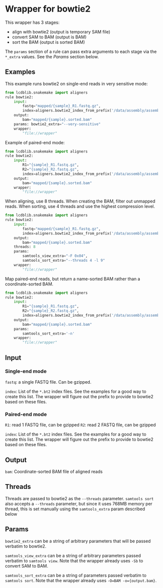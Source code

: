 # Wrapper for bowtie2

This wrapper has 3 stages:

- align with bowtie2 (output is temporary SAM file)
- convert SAM to BAM (output is BAM)
- sort the BAM (output is sorted BAM)

The `params` section of a rule can pass extra arguments to each stage via the
`*_extra` values. See the *Params* section below.

## Examples

This example runs bowtie2 on single-end reads in very sensitive mode:

```python
from lcdblib.snakemake import aligners
rule bowtie2:
    input:
        fastq="mapped/{sample}_R1.fastq.gz",
        index=aligners.bowtie2_index_from_prefix('/data/assembly/assembly')
    output:
        bam="mapped/{sample}.sorted.bam"
    params: bowtie2_extra="--very-sensitive"
    wrapper:
        "file://wrapper"
```


Example of paired-end mode:

```python
from lcdblib.snakemake import aligners
rule bowtie2:
    input:
        R1="{sample}_R1.fastq.gz",
        R2="{sample}_R2.fastq.gz",
        index=aligners.bowtie2_index_from_prefix('/data/assembly/assembly')
    output:
        bam="mapped/{sample}.sorted.bam"
    wrapper:
        "file://wrapper"
```


When aligning, use 8 threads.  When creating the BAM, filter out unmapped
reads. When sorting, use 4 threads and use the highest compression level.

```python
from lcdblib.snakemake import aligners
rule bowtie2:
    input:
        fastq="mapped/{sample}_R1.fastq.gz",
        index=aligners.bowtie2_index_from_prefix('/data/assembly/assembly')
    output:
        bam="mapped/{sample}.sorted.bam"
    threads: 8
    params:
        samtools_view_extra="-F 0x04",
        samtools_sort_extra="--threads 4 -l 9"
    wrapper:
        "file://wrapper"
```

Map paired-end reads, but return a name-sorted BAM rather than
a coordinate-sorted BAM.

```python
from lcdblib.snakemake import aligners
rule bowtie2:
    input:
        R1="{sample}_R1.fastq.gz",
        R2="{sample}_R2.fastq.gz",
        index=aligners.bowtie2_index_from_prefix('/data/assembly/assembly')
    output:
        bam="mapped/{sample}.sorted.bam"
    params:
        samtools_sort_extra='-n'
    wrapper:
        "file://wrapper"
```
## Input

### Single-end mode

`fastq`: a single FASTQ file.  Can be gzipped.

`index`: List of the `*.bt2` index files. See the examples for a good way to
create this list. The wrapper will figure out the prefix to provide to bowtie2
based on these files.


### Paired-end mode

`R1`: read 1 FASTQ file, can be gzipped
`R2`: read 2 FASTQ file, can be gzipped

`index`: List of the `*.bt2` index files. See the examples for a good way to
create this list. The wrapper will figure out the prefix to provide to bowtie2
based on these files.

## Output

`bam`: Coordinate-sorted BAM file of aligned reads

## Threads

Threads are passed to bowtie2 as the `--threads` parameter. `samtools sort` also
accepts a `--threads` parameter, but since it uses 768MB memory per thread,
this is set manually using the `samtools_extra` param described below

## Params

`bowtie2_extra` can be a string of arbitrary parameters that will be passed verbatim to
bowtie2.

`samtools_view_extra` can be a string of arbitrary parameters passed verbatim
to `samtools view`. Note that the wrapper already uses `-Sb` to convert SAM to
BAM.

`samtools_sort_extra` can be a string of parameters passed verbatim to
`samtools sort`. Note that the wrapper already uses `-O=BAM -o={output.bam}`.

